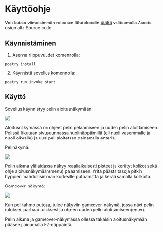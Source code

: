 # Käyttöohje

Voit ladata viimeisimmän releasen lähdekoodin [täältä](https://github.com/lahlint/ot-harjoitustyo/releases/tag/Loppupalautus) valitsemalla Assets-osion alta Source code.

## Käynnistäminen


1. Asenna riippuvuudet komennolla:

```poetry install```

2. Käynnistä sovellus komennolla:

```poetry run invoke start```

## Käyttö

Sovellus käynnistyy pelin aloitusnäkymään:

![](./kuvat/startmenu_view.png)

Aloitusnäkymässä on ohjeet pelin pelaamiseen ja uuden pelin aloittamiseen.
Pelissä liikutaan sivusuunnassa nuolinäppäimillä (eli nuoli vasemmalle ja nuoli oikealle) ja uusi peli aloitetaan painamalla enteriä.

Pelinäkymä:

![](./kuvat/game_view.png)

Pelin aikana ylälaidassa näkyy reaaliaikaisesti pisteet ja kerätyt kolikot sekä ohje aloitusnäkymään(menu) palaamiseen.
Yritä päästä tasoja pitkin hyppien mahdollisimman korkealle putoamatta ja kerää samalla kolikoita.

Gameover-näkymä:

![](./kuvat/gameover_view.png)

Kun pelihahmo putoaa, tulee näkyviin gameover-näkymä, jossa näet pelin tulokset, parhaat tuloksesi ja ohjeen uuden pelin aloittamiseen(enter).

Pelin aikana ja gameover-näkymässä ollessa takaisin aloitusnäkymään pääsee painamalla F2-näppäintä.
